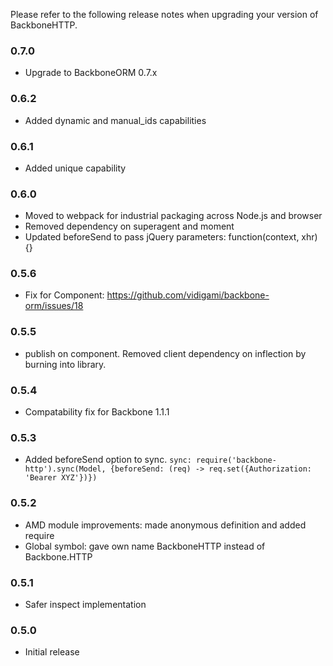 Please refer to the following release notes when upgrading your version of BackboneHTTP.

### 0.7.0
* Upgrade to BackboneORM 0.7.x

### 0.6.2
* Added dynamic and manual_ids capabilities

### 0.6.1
* Added unique capability

### 0.6.0
* Moved to webpack for industrial packaging across Node.js and browser
* Removed dependency on superagent and moment
* Updated beforeSend to pass jQuery parameters: function(context, xhr) {}

### 0.5.6
* Fix for Component: https://github.com/vidigami/backbone-orm/issues/18

### 0.5.5
* publish on component. Removed client dependency on inflection by burning into library.

### 0.5.4
* Compatability fix for Backbone 1.1.1

### 0.5.3
* Added beforeSend option to sync. `sync: require('backbone-http').sync(Model, {beforeSend: (req) -> req.set({Authorization: 'Bearer XYZ'})})`

### 0.5.2
* AMD module improvements: made anonymous definition and added require
* Global symbol: gave own name BackboneHTTP instead of Backbone.HTTP

### 0.5.1
* Safer inspect implementation

### 0.5.0
* Initial release

